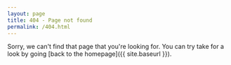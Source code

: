 ```yaml
---
layout: page
title: 404 - Page not found
permalink: /404.html
---
```


Sorry, we can't find that page that you're looking for. You can try take for a look by going [back to the homepage]({{ site.baseurl }}).
